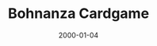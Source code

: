 ---
layout: post
title: "Bohnanza Cardgame"
date: 2000-01-04
category: project
image: /assets/img/Bohananza_main.png
redirect: https://gitlab.ethz.ch/ndickenmann/mr.beans-bohnanza
details:
  - "Implemented the  <a href='https://en.wikipedia.org/wiki/Bohnanza'>card game Bohnanza </a> for the very first time."  
     
  - "• Set the requirement elicitation and the software design requirements." 
  - "• Designed and Implemented frontend using the WxWidgets framework in C++."
  - "• Conceived a scheme to allow for interplayer trading of cards."
  - "• Streamlined project coordination using Git."
featured: true
---